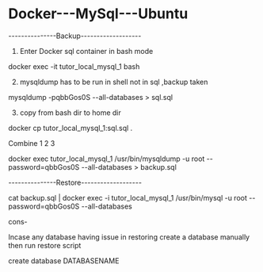 # Docker---MySql---Ubuntu

---------------Backup-------------------

1. Enter Docker sql container in bash mode

docker exec -it tutor_local_mysql_1 bash

2. mysqldump has to be run in shell not in sql ,backup taken 

mysqldump -pqbbGos0S --all-databases > sql.sql

3. copy from bash dir to home dir 

docker cp tutor_local_mysql_1:sql.sql . 


Combine 1 2 3 

docker exec tutor_local_mysql_1 /usr/bin/mysqldump -u root --password=qbbGos0S --all-databases > backup.sql

---------------Restore-------------------

cat backup.sql | docker exec -i tutor_local_mysql_1 /usr/bin/mysql -u root --password=qbbGos0S --all-databases



cons- 

Incase any database having issue in restoring create a database manually then run restore script 

create database DATABASENAME



